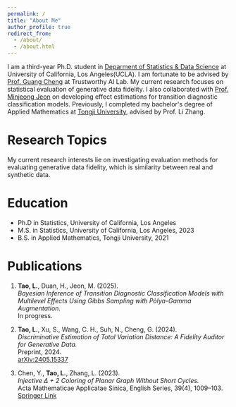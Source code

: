```yaml
---
permalink: /
title: "About Me"
author_profile: true
redirect_from: 
  - /about/
  - /about.html
---
```


I am a third-year Ph.D. student in [Deparment of Statistics & Data Science](https://statistics.ucla.edu/) at University of California, Los Angeles(UCLA). I am fortunate to be advised by [Prof. Guang Cheng](https://faculty.stat.ucla.edu/guangcheng/index.html) at Trustworthy AI Lab. My current research focuses on statistical evaluation of generative data fidelity. I also collaborated with [Prof. Minjeong Jeon](https://sites.google.com/site/arbormj) on developing effect estimations for transition diagnostic classification models. Previously, I completed my bachelor's degree of Applied Mathematics at [Tongji University](https://math.tongji.edu.cn/index.htm), advised by Prof. Li Zhang.


Research Topics
======
My current research interests lie on investigating evaluation methods for evaluating generative data fidelity, which is similarity between real and synthetic data. 


Education
======
* Ph.D in Statistics, University of California, Los Angeles
* M.S. in Statistics, University of California, Los Angeles, 2023
* B.S. in Applied Mathematics, Tongji University, 2021


Publications
======
1. **Tao, L.**, Duan, H., Jeon, M. (2025).  
   *Bayesian Inference of Transition Diagnostic Classification Models with Multilevel Effects Using Gibbs Sampling with Pòlya-Gamma Augmentation.*  
   In progress.
   
3. **Tao, L.**, Xu, S., Wang, C. H., Suh, N., Cheng, G. (2024).  
   *Discriminative Estimation of Total Variation Distance: A Fidelity Auditor for Generative Data.*  
   Preprint, 2024.  
   [arXiv:2405.15337](https://arxiv.org/abs/2405.15337)

4. Chen, Y., **Tao, L.**, Zhang, L. (2023).  
   *Injective Δ + 2 Coloring of Planar Graph Without Short Cycles.*  
   Acta Mathematicae Applicatae Sinica, English Series, 39(4), 1009–103.  
   [Springer Link](https://link.springer.com/article/10.1007/s10255-023-1098-8)
